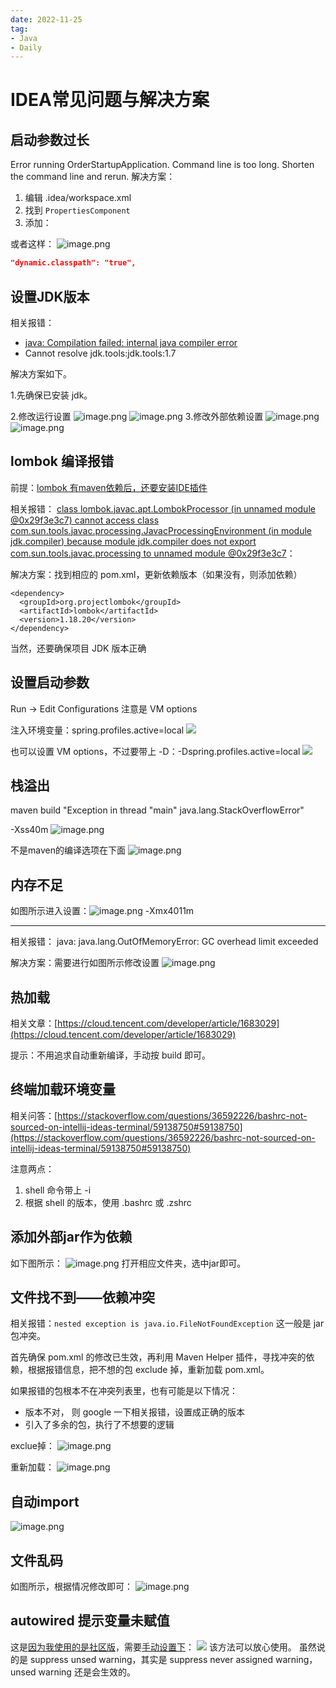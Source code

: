 ```yaml
---
date: 2022-11-25
tag:
- Java
- Daily
---
```


# IDEA常见问题与解决方案 

## 启动参数过长
Error running OrderStartupApplication. Command line is too long. Shorten the command line and rerun.
解决方案：

1. 编辑 .idea/workspace.xml
2. 找到 `PropertiesComponent`
3. 添加：<property name="dynamic.classpath" value="true" />

或者这样：
![image.png](https://cdn.nlark.com/yuque/0/2023/png/160590/1691568843067-69847e70-987e-4263-81f3-7f19c3acccc5.png)
```json
"dynamic.classpath": "true",
```

## 设置JDK版本
相关报错：

- [java: Compilation failed: internal java compiler error](https://blog.csdn.net/qq_32452623/article/details/106141126)
- Cannot resolve jdk.tools:jdk.tools:1.7

解决方案如下。

1.先确保已安装 jdk。

2.修改运行设置
![image.png](https://cdn.nlark.com/yuque/0/2021/png/160590/1637063344496-6b8f60c5-c444-4f77-a404-9b8ca8d7a9bb.png)
![image.png](https://cdn.nlark.com/yuque/0/2021/png/160590/1637063379719-7c3d4323-5d77-44c4-8c49-7d79c4d61865.png)
3.修改外部依赖设置
![image.png](https://cdn.nlark.com/yuque/0/2022/png/160590/1645614452333-3f5d2763-e7a1-42d8-a3ea-b73cb664e6a1.png)
![image.png](https://cdn.nlark.com/yuque/0/2022/png/160590/1645614476794-b37230c5-958a-459d-8dce-ecb5cb839d3f.png)
## lombok 编译报错
前提：[lombok 有maven依赖后，还要安装IDE插件](https://blog.csdn.net/weixin_42440768/article/details/107999786)

相关报错：
[class lombok.javac.apt.LombokProcessor (in unnamed module @0x29f3e3c7) cannot access class com.sun.tools.javac.processing.JavacProcessingEnvironment (in module jdk.compiler) because module jdk.compiler does not export com.sun.tools.javac.processing to unnamed module @0x29f3e3c7](https://stackoverflow.com/questions/66801256/java-lang-illegalaccesserror-class-lombok-javac-apt-lombokprocessor-cannot-acce)：

解决方案：找到相应的 pom.xml，更新依赖版本（如果没有，则添加依赖）
```
<dependency>
  <groupId>org.projectlombok</groupId>
  <artifactId>lombok</artifactId>
  <version>1.18.20</version>
</dependency>
```
当然，还要确保项目 JDK 版本正确[
](https://blog.csdn.net/qq_32452623/article/details/106141126)
## 设置启动参数
Run -> Edit Configurations
注意是 VM options

注入环境变量：spring.profiles.active=local
![](https://cdn.nlark.com/yuque/0/2023/png/160590/1698212254651-9ffbcfab-7e1a-45c0-ae93-2ef2ad68cf11.png)

也可以设置 VM options，不过要带上 -D：-Dspring.profiles.active=local
![](https://cdn.nlark.com/yuque/0/2023/png/160590/1698212412181-3374a830-1693-4db2-95eb-b314e6313517.png)

## 栈溢出
maven build "Exception in thread "main" java.lang.StackOverflowError"

-Xss40m
![image.png](https://cdn.nlark.com/yuque/0/2022/png/160590/1669357898562-420a3ceb-3dfd-4b9c-93fa-8884edc8b231.png)

不是maven的编译选项在下面
![image.png](https://cdn.nlark.com/yuque/0/2022/png/160590/1669357950353-4cc40792-1e54-400e-b3c8-aab28b71df64.png)

## 内存不足
如图所示进入设置：![image.png](https://cdn.nlark.com/yuque/0/2021/png/160590/1637063639112-cf83394f-5c10-4eb6-9946-8f10cf901f62.png)
-Xmx4011m

---

相关报错：
java: java.lang.OutOfMemoryError: GC overhead limit exceeded

解决方案：需要进行如图所示修改设置
![image.png](https://cdn.nlark.com/yuque/0/2021/png/160590/1639039051050-9a0039c3-1087-4701-8ee9-0d61994bf2ca.png)
## 热加载
相关文章：[https://cloud.tencent.com/developer/article/1683029](https://cloud.tencent.com/developer/article/1683029)

提示：不用追求自动重新编译，手动按 build 即可。
## 终端加载环境变量
相关问答：[https://stackoverflow.com/questions/36592226/bashrc-not-sourced-on-intellij-ideas-terminal/59138750#59138750](https://stackoverflow.com/questions/36592226/bashrc-not-sourced-on-intellij-ideas-terminal/59138750#59138750)

注意两点：

1. shell 命令带上 -i
2. 根据 shell 的版本，使用 .bashrc 或 .zshrc
## 添加外部jar作为依赖
如下图所示：
![image.png](https://cdn.nlark.com/yuque/0/2022/png/160590/1669256297330-7985774e-3d1b-4d8b-af90-5b179b1fc825.png)
打开相应文件夹，选中jar即可。
## 文件找不到——依赖冲突
相关报错：`nested exception is java.io.FileNotFoundException`
这一般是 jar 包冲突。

首先确保 pom.xml 的修改已生效，再利用 Maven Helper 插件，寻找冲突的依赖，根据报错信息，把不想的包 exclude 掉，重新加载 pom.xml。

如果报错的包根本不在冲突列表里，也有可能是以下情况：

- 版本不对， 则 google 一下相关报错，设置成正确的版本
- 引入了多余的包，执行了不想要的逻辑

exclue掉：
![image.png](https://cdn.nlark.com/yuque/0/2022/png/160590/1666767522281-08333ca8-f4fa-4965-8e61-65b4da2f3524.png)

重新加载：
![image.png](https://cdn.nlark.com/yuque/0/2022/png/160590/1666767567101-8308c02c-a792-4fbd-9198-6edf2a514e8c.png)
## 自动import
![image.png](https://cdn.nlark.com/yuque/0/2022/png/160590/1659925756116-626b591f-2be4-4bb5-90c8-91f65989fc2b.png)
## 文件乱码
如图所示，根据情况修改即可：
![image.png](https://cdn.nlark.com/yuque/0/2022/png/160590/1641976626307-9d57d76f-eb57-4f57-8660-c77813485d5a.png)

## autowired 提示变量未赋值
这是[因为我使用的是社区版](https://stackoverflow.com/a/44670144/6759562)，需要[手动设置下](https://stackoverflow.com/a/62437991/6759562)：
![](https://i.stack.imgur.com/3bSYa.png#from=url&id=Wxizo&originHeight=368&originWidth=1858&originalType=binary&ratio=1&rotation=0&showTitle=false&status=done&style=none&title=)
该方法可以放心使用。
虽然说的是 suppress unsed warning，其实是 suppress never assigned warning， unsed warning 还是会生效的。
